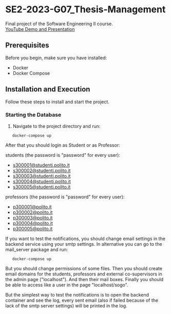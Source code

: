 # SE2-2023-G07_Thesis-Management
Final project of the Software Engineering II course.  
[YouTube Demo and Presentation](https://www.youtube.com/watch?v=6udFu_1RUHo)

## Prerequisites

Before you begin, make sure you have installed:

- Docker
- Docker Compose

## Installation and Execution

Follow these steps to install and start the project.

### Starting the Database

1. Navigate to the project directory and run:
```
   docker-compose up
```

After that you should login as Student or as Professor:

students (the password is "password" for every user):
- s300001@studenti.polito.it
- s300002@studenti.polito.it
- s300003@studenti.polito.it
- s300004@studenti.polito.it
- s300005@studenti.polito.it

professors (the password is "password" for every user):
- p300001@polito.it
- p300002@polito.it
- p300003@polito.it
- p300004@polito.it
- p300005@polito.it

If you want to test the notifications, you should change email settings in the backend service using your smtp settings. 
In alternative you can go to the mail_server package and run:
```
   docker-compose up
```
But you should change permissions of some files.
Then you should create email domains for the students, professors and external co-supervisors in the admin page ("localhost"). And then their mail boxes. Finally you should be able to access like a user in the page "localhost/sogo".

But the simplest way to test the notifications is to open the backend container and see the log, every sent email (also if failed because of the lack of the smtp server settings) will be printed in the log. 
